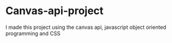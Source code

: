 # Canvas-api-project
I made this project using the canvas api, javascript object oriented programming and CSS
